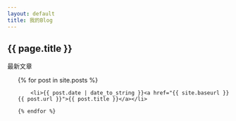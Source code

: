 ```yaml
---
layout: default
title: 我的Blog
---
```


## {{ page.title }}
最新文章

<ul>
	{% for post in site.posts %}

		<li>{{ post.date | date_to_string }}<a href="{{ site.baseurl }}{{ post.url }}">{{ post.title }}</a></li>

	{% endfor %}
</ul>